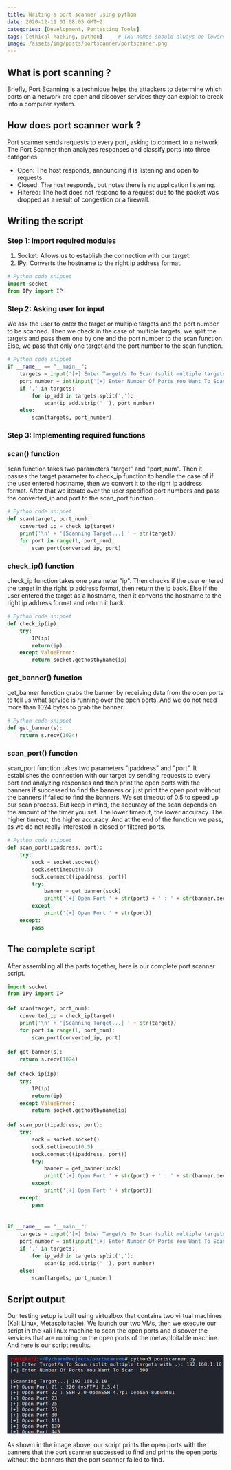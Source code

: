 ```yaml
---
title: Writing a port scanner using python
date: 2020-12-11 01:08:05 GMT+2
categories: [Development, Pentesting Tools]
tags: [ethical hacking, python]     # TAG names should always be lowercase
image: /assets/img/posts/portscanner/portscanner.png
---
```


## What is port scanning ?
Briefly, Port Scanning is a technique helps the attackers to determine which ports on a network are open and discover services they can exploit to break into a computer system.

## How does port scanner work ?
Port scanner sends requests to every port, asking to connect to a network. The Port Scanner then analyzes responses and classify ports into three categories:
* Open: The host responds, announcing it is listening and open to requests.
* Closed: The host responds, but notes there is no application listening.
* Filtered: The host does not respond to a request due to the packet was dropped as a result of congestion or a firewall.

## Writing the script
### Step 1: Import required modules
1. Socket: Allows us to establish the connection with our target.
2. IPy: Converts the hostname to the right ip address format.
```python
# Python code snippet
import socket
from IPy import IP
```

### Step 2: Asking user for input
We ask the user to enter the target or multiple targets and the port number to be scanned. Then we check in the case of multiple targets, we split the targets and pass them one by one and the port number to the scan function. Else, we pass that only one target and the port number to the scan function.
```python
# Python code snippet
if __name__ == "__main__":
    targets = input('[+] Enter Target/s To Scan (split multiple targets with ,): ')
    port_number = int(input('[+] Enter Number Of Ports You Want To Scan: '))
    if ',' in targets:
        for ip_add in targets.split(','):
            scan(ip_add.strip(' '), port_number)
    else:
        scan(targets, port_number)
```

### Step 3: Implementing required functions
### scan() function
scan function takes two parameters "target" and "port_num". Then it passes the target parameter to check_ip function to handle the case of if the user entered hostname, then we convert it to the right ip address format. After that we iterate over the user specified port numbers and pass the converted_ip and port to the scan_port function.
```python
# Python code snippet
def scan(target, port_num):
    converted_ip = check_ip(target)
    print('\n' + '[Scanning Target...] ' + str(target))
    for port in range(1, port_num):
        scan_port(converted_ip, port)
```

### check_ip() function
check_ip function takes one parameter "ip". Then checks if the user entered the target in the right ip address format, then return the ip back. Else if the user entered the target as a hostname, then it converts the hostname to the right ip address format and return it back.
```python
# Python code snippet
def check_ip(ip):
    try:
        IP(ip)
        return(ip)
    except ValueError:
        return socket.gethostbyname(ip)
```

### get_banner() function
get_banner function grabs the banner by receiving data from the open ports to tell us what service is running over the open ports. And we do not need more than 1024 bytes to grab the banner.
```python
# Python code snippet
def get_banner(s):
    return s.recv(1024)
```

### scan_port() function
scan_port function takes two parameters "ipaddress" and "port". It establishes the connection with our target by sending requests to every port and analyzing responses and then print the open ports with the banners if successed to find the banners or just print the open port without the banners if failed to find the banners. We set timeout of 0.5 to speed up our scan process. But keep in mind, the accuracy of the scan depends on the amount of the timer you set. The lower timeout, the lower accuracy. The higher timeout, the higher accuracy. And at the end of the function we pass, as we do not really interested in closed or filtered ports.
```python
# Python code snippet
def scan_port(ipaddress, port):
    try:
        sock = socket.socket()
        sock.settimeout(0.5)
        sock.connect((ipaddress, port))
        try:
            banner = get_banner(sock)
            print('[+] Open Port ' + str(port) + ' : ' + str(banner.decode().strip('\n').strip('\r')))
        except:
            print('[+] Open Port ' + str(port))
    except:
        pass
```

## The complete script
After assembling all the parts together, here is our complete port scanner script.
```python
import socket
from IPy import IP

def scan(target, port_num):
    converted_ip = check_ip(target)
    print('\n' + '[Scanning Target...] ' + str(target))
    for port in range(1, port_num):
        scan_port(converted_ip, port)

def get_banner(s):
    return s.recv(1024)

def check_ip(ip):
    try:
        IP(ip)
        return(ip)
    except ValueError:
        return socket.gethostbyname(ip)

def scan_port(ipaddress, port):
    try:
        sock = socket.socket()
        sock.settimeout(0.5)
        sock.connect((ipaddress, port))
        try:
            banner = get_banner(sock)
            print('[+] Open Port ' + str(port) + ' : ' + str(banner.decode().strip('\n').strip('\r')))
        except:
            print('[+] Open Port ' + str(port))
    except:
        pass


if __name__ == "__main__":
    targets = input('[+] Enter Target/s To Scan (split multiple targets with ,): ')
    port_number = int(input('[+] Enter Number Of Ports You Want To Scan: '))
    if ',' in targets:
        for ip_add in targets.split(','):
            scan(ip_add.strip(' '), port_number)
    else:
        scan(targets, port_number)
```

## Script output
Our testing setup is built using virtualbox that contains two virtual machines (Kali Linux, Metasploitable). We launch our two VMs, then we execute our script in the kali linux machine to scan the open ports and discover the services that are running on the open ports of the metasploitable machine. And here is our script results.

![portscanner_output](/assets/img/posts/portscanner/portscanner_output.png)

As shown in the image above, our script prints the open ports with the banners that the port scanner successed to find and prints the open ports without the banners that the port scanner failed to find.


